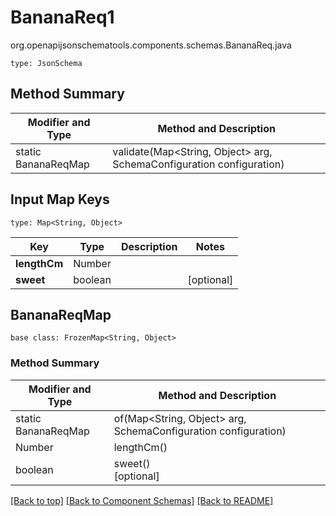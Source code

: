 # BananaReq1
org.openapijsonschematools.components.schemas.BananaReq.java
```
type: JsonSchema
```

## Method Summary
| Modifier and Type | Method and Description |
| ----------------- | ---------------------- |
| static BananaReqMap | validate(Map<String, Object> arg, SchemaConfiguration configuration) |

## Input Map Keys
```
type: Map<String, Object>
```
Key | Type |  Description | Notes
------------ | ------------- | ------------- | -------------
**lengthCm** | Number |  |
**sweet** | boolean |  | [optional]

## BananaReqMap
```
base class: FrozenMap<String, Object>
```

### Method Summary
| Modifier and Type | Method and Description |
| ----------------- | ---------------------- |
| static BananaReqMap | of(Map<String, Object> arg, SchemaConfiguration configuration) |
| Number | lengthCm()<br> |
| boolean | sweet()<br>[optional] |

[[Back to top]](#top) [[Back to Component Schemas]](../../../README.md#Component-Schemas) [[Back to README]](../../../README.md)
